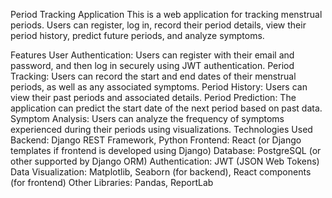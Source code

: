 Period Tracking Application
This is a web application for tracking menstrual periods. Users can register, log in, record their period details, view their period history, predict future periods, and analyze symptoms.

Features
User Authentication: Users can register with their email and password, and then log in securely using JWT authentication.
Period Tracking: Users can record the start and end dates of their menstrual periods, as well as any associated symptoms.
Period History: Users can view their past periods and associated details.
Period Prediction: The application can predict the start date of the next period based on past data.
Symptom Analysis: Users can analyze the frequency of symptoms experienced during their periods using visualizations.
Technologies Used
Backend: Django REST Framework, Python
Frontend: React (or Django templates if frontend is developed using Django)
Database: PostgreSQL (or other supported by Django ORM)
Authentication: JWT (JSON Web Tokens)
Data Visualization: Matplotlib, Seaborn (for backend), React components (for frontend)
Other Libraries: Pandas, ReportLab